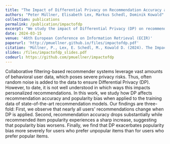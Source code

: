 ```yaml
---
title: "The Impact of Differential Privacy on Recommendation Accuracy amd Popularity Bias"
authors: "Peter Müllner, Elisabeth Lex, Markus Schedl, Dominik Kowald"
collection: publications
permalink: /publication/impactofdp
excerpt: "We study the impact of Differential Privacy (DP) on recommendation accuracy and popularity bias by comparing recommendation lists generated with and without DP. We find that nearly all users receive different recommendations than without DP and that large parts of the recommendation lists are different. Plus, we observe a substantial drop in recommendation accuracy and a sharp increase in popularity bias. Furthermore, especially user groups that prefer unpopular items experience a substantial increase in popularity bias when DP is applied."
date: 2024-03-15
venue: '46th European Conference on Information Retrieval (ECIR)'
paperurl: 'http://pmuellner.github.io/files/impactofdp.pdf'
citation: 'Müllner, P., Lex, E. Schedl, M., Kowald D. (2024). The Impact of Differential Privacy on Recommendation Accuracy amd Popularity Bias. In Advances in Information Retrieval: 46th European Conference on Information Retrieval, ECIR 2024, Glasgow, UK, Proceedings, Part IV (pp. 483-484). Cham: Springer Nature Switzerland.'
slides: /files/impactofdp_slides.pdf
codeurl: https://github.com/pmuellner/impactofdp
---
```

Collaborative filtering-based recommender systems leverage vast amounts of behavioral user data, which poses severe privacy risks. Thus, often random noise is added to the data to ensure Differential Privacy (DP). However, to date, it is not well understood in which ways this impacts personalized recommendations. In this work, we study how DP affects recommendation accuracy and popularity bias when applied to the training data of state-of-the-art recommendation models. Our findings are three-fold: First, we observe that nearly all users' recommendations change when DP is applied. Second, recommendation accuracy drops substantially while recommended item popularity experiences a sharp increase, suggesting that popularity bias worsens. Finally, we find that DP exacerbates popularity bias more severely for users who prefer unpopular items than for users who prefer popular items.
